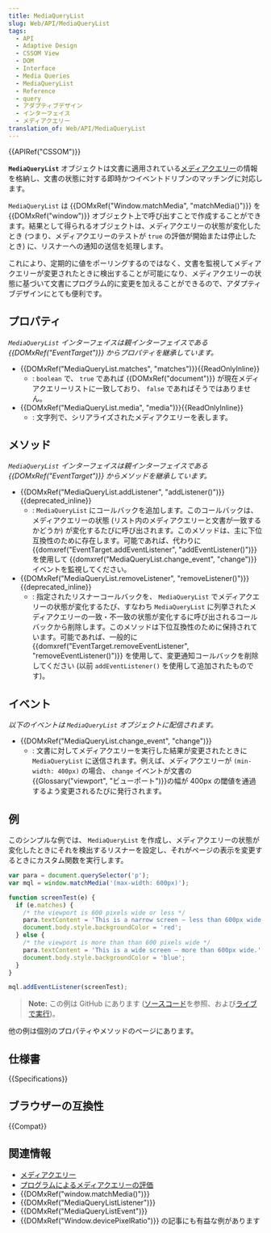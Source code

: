 ```yaml
---
title: MediaQueryList
slug: Web/API/MediaQueryList
tags:
  - API
  - Adaptive Design
  - CSSOM View
  - DOM
  - Interface
  - Media Queries
  - MediaQueryList
  - Reference
  - query
  - アダプティブデザイン
  - インターフェイス
  - メディアクエリー
translation_of: Web/API/MediaQueryList
---
```

{{APIRef("CSSOM")}}

**`MediaQueryList`** オブジェクトは文書に適用されている[メディアクエリー](/ja/docs/Web/CSS/Media_Queries)の情報を格納し、文書の状態に対する即時かつイベントドリブンのマッチングに対応します。

`MediaQueryList` は {{DOMxRef("Window.matchMedia", "matchMedia()")}} を {{DOMxRef("window")}} オブジェクト上で呼び出すことで作成することができます。結果として得られるオブジェクトは、メディアクエリーの状態が変化したとき (つまり、メディアクエリーのテストが `true` の評価が開始または停止したとき) に、リスナーへの通知の送信を処理します。

これにより、定期的に値をポーリングするのではなく、文書を監視してメディアクエリーが変更されたときに検出することが可能になり、メディアクエリーの状態に基づいて文書にプログラム的に変更を加えることができるので、アダプティブデザインにとても便利です。

## プロパティ

_`MediaQueryList` インターフェイスは親インターフェイスである {{DOMxRef("EventTarget")}} からプロパティを継承しています。_

- {{DOMxRef("MediaQueryList.matches", "matches")}}{{ReadOnlyInline}}
  - : `boolean` で、 `true` であれば {{DOMxRef("document")}} が現在メディアクエリーリストに一致しており、 `false` であればそうではありません。
- {{DOMxRef("MediaQueryList.media", "media")}}{{ReadOnlyInline}}
  - : 文字列で、シリアライズされたメディアクエリーを表します。

## メソッド

_`MediaQueryList` インターフェイスは親インターフェイスである {{DOMxRef("EventTarget")}} からメソッドを継承しています。_

- {{DOMxRef("MediaQueryList.addListener", "addListener()")}}{{deprecated_inline}}
  - : `MediaQueryList` にコールバックを追加します。このコールバックは、メディアクエリーの状態 (リスト内のメディアクエリーと文書が一致するかどうか) が変化するたびに呼び出されます。このメソッドは、主に下位互換性のために存在します。可能であれば、代わりに {{domxref("EventTarget.addEventListener", "addEventListener()")}}を使用して {{domxref("MediaQueryList.change_event", "change")}} イベントを監視してください。
- {{DOMxRef("MediaQueryList.removeListener", "removeListener()")}}{{deprecated_inline}}
  - : 指定されたリスナーコールバックを、 `MediaQueryList` でメディアクエリーの状態が変化するたび、すなわち `MediaQueryList` に列挙されたメディアクエリーの一致・不一致の状態が変化するに呼び出されるコールバックから削除します。このメソッドは下位互換性のために保持されています。可能であれば、一般的に {{domxref("EventTarget.removeEventListener", "removeEventListener()")}} を使用して、変更通知コールバックを削除してください (以前 `addEventListener()` を使用して追加されたものです)。

## イベント

_以下のイベントは `MediaQueryList` オブジェクトに配信されます。_

- {{DOMxRef("MediaQueryList.change_event", "change")}}
  - : 文書に対してメディアクエリーを実行した結果が変更されたときに `MediaQueryList` に送信されます。例えば、メディアクエリーが `(min-width: 400px)` の場合、 `change` イベントが文書の{{Glossary("viewport", "ビューポート")}}の幅が 400px の閾値を通過するよう変更されるたびに発行されます。  

## 例

このシンプルな例では、 `MediaQueryList` を作成し、メディアクエリーの状態が変化したときにそれを検出するリスナーを設定し、それがページの表示を変更するときにカスタム関数を実行します。

```js
var para = document.querySelector('p');
var mql = window.matchMedia('(max-width: 600px)');

function screenTest(e) {
  if (e.matches) {
    /* the viewport is 600 pixels wide or less */
    para.textContent = 'This is a narrow screen — less than 600px wide.';
    document.body.style.backgroundColor = 'red';
  } else {
    /* the viewport is more than than 600 pixels wide */
    para.textContent = 'This is a wide screen — more than 600px wide.';
    document.body.style.backgroundColor = 'blue';
  }
}

mql.addEventListener(screenTest);
```

> **Note:** この例は GitHub にあります ([ソースコード](https://github.com/mdn/dom-examples/blob/master/mediaquerylist/index.html)を参照、および[ライブで実行](https://mdn.github.io/dom-examples/mediaquerylist/index.html))。

他の例は個別のプロパティやメソッドのページにあります。

## 仕様書

{{Specifications}}

## ブラウザーの互換性

{{Compat}}

## 関連情報

- [メディアクエリー](/ja/docs/Web/CSS/Media_Queries)
- [プログラムによるメディアクエリーの評価](/ja/docs/Web/CSS/Media_Queries/Testing_media_queries)
- {{DOMxRef("window.matchMedia()")}}
- {{DOMxRef("MediaQueryListListener")}}
- {{DOMxRef("MediaQueryListEvent")}}
- {{DOMxRef("Window.devicePixelRatio")}} の記事にも有益な例があります